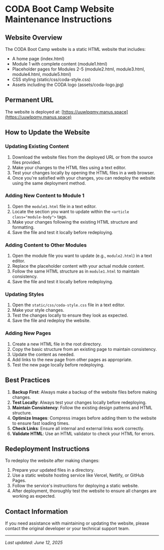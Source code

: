 # CODA Boot Camp Website Maintenance Instructions

## Website Overview

The CODA Boot Camp website is a static HTML website that includes:
- A home page (index.html)
- Module 1 with complete content (module1.html)
- Placeholder pages for Modules 2-5 (module2.html, module3.html, module4.html, module5.html)
- CSS styling (static/css/coda-style.css)
- Assets including the CODA logo (assets/coda-logo.jpg)

## Permanent URL

The website is deployed at: [https://uuwlpqmy.manus.space](https://uuwlpqmy.manus.space)

## How to Update the Website

### Updating Existing Content

1. Download the website files from the deployed URL or from the source files provided.
2. Make your changes to the HTML files using a text editor.
3. Test your changes locally by opening the HTML files in a web browser.
4. Once you're satisfied with your changes, you can redeploy the website using the same deployment method.

### Adding New Content to Module 1

1. Open the `module1.html` file in a text editor.
2. Locate the section you want to update within the `<article class="module-body">` tags.
3. Make your changes following the existing HTML structure and formatting.
4. Save the file and test it locally before redeploying.

### Adding Content to Other Modules

1. Open the module file you want to update (e.g., `module2.html`) in a text editor.
2. Replace the placeholder content with your actual module content.
3. Follow the same HTML structure as in `module1.html` to maintain consistency.
4. Save the file and test it locally before redeploying.

### Updating Styles

1. Open the `static/css/coda-style.css` file in a text editor.
2. Make your style changes.
3. Test the changes locally to ensure they look as expected.
4. Save the file and redeploy the website.

### Adding New Pages

1. Create a new HTML file in the root directory.
2. Copy the basic structure from an existing page to maintain consistency.
3. Update the content as needed.
4. Add links to the new page from other pages as appropriate.
5. Test the new page locally before redeploying.

## Best Practices

1. **Backup First**: Always make a backup of the website files before making changes.
2. **Test Locally**: Always test your changes locally before redeploying.
3. **Maintain Consistency**: Follow the existing design patterns and HTML structure.
4. **Optimize Images**: Compress images before adding them to the website to ensure fast loading times.
5. **Check Links**: Ensure all internal and external links work correctly.
6. **Validate HTML**: Use an HTML validator to check your HTML for errors.

## Redeployment Instructions

To redeploy the website after making changes:

1. Prepare your updated files in a directory.
2. Use a static website hosting service like Vercel, Netlify, or GitHub Pages.
3. Follow the service's instructions for deploying a static website.
4. After deployment, thoroughly test the website to ensure all changes are working as expected.

## Contact Information

If you need assistance with maintaining or updating the website, please contact the original developer or your technical support team.

---

*Last updated: June 12, 2025*


